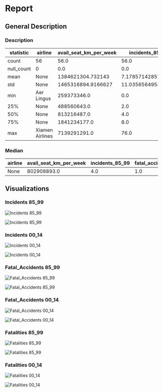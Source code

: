 # Report

## General Description

### Description

| statistic | airline | avail_seat_km_per_week | incidents_85_99 | fatal_accidents_85_99 | fatalities_85_99 | incidents_00_14 | fatal_accidents_00_14 | fatalities_00_14 |
| --- | --- | --- | --- | --- | --- | --- | --- | --- |
| count | 56 | 56.0 | 56.0 | 56.0 | 56.0 | 56.0 | 56.0 | 56.0 |
| null_count | 0 | 0.0 | 0.0 | 0.0 | 0.0 | 0.0 | 0.0 | 0.0 |
| mean | None | 1384621304.732143 | 7.178571428571429 | 2.1785714285714284 | 112.41071428571429 | 4.125 | 0.6607142857142857 | 55.517857142857146 |
| std | None | 1465316894.9166627 | 11.035656495456639 | 2.861068731385928 | 146.69111354205404 | 4.544977247667823 | 0.8586836800228956 | 111.3327512168207 |
| min | Aer Lingus | 259373346.0 | 0.0 | 0.0 | 0.0 | 0.0 | 0.0 | 0.0 |
| 25% | None | 488560643.0 | 2.0 | 0.0 | 0.0 | 1.0 | 0.0 | 0.0 |
| 50% | None | 813216487.0 | 4.0 | 1.0 | 50.0 | 3.0 | 0.0 | 0.0 |
| 75% | None | 1841234177.0 | 8.0 | 3.0 | 171.0 | 5.0 | 1.0 | 83.0 |
| max | Xiamen Airlines | 7139291291.0 | 76.0 | 14.0 | 535.0 | 24.0 | 3.0 | 537.0 |


### Median

| airline | avail_seat_km_per_week | incidents_85_99 | fatal_accidents_85_99 | fatalities_85_99 | incidents_00_14 | fatal_accidents_00_14 | fatalities_00_14 |
| --- | --- | --- | --- | --- | --- | --- | --- |
| None | 802908893.0 | 4.0 | 1.0 | 48.5 | 3.0 | 0.0 | 0.0 |


## Visualizations

### Incidents 85_99

![Incidents 85_99](visualizations/incidents_85_99.png)

![Incidents 85_99](visualizations/Frequency_incidents_85_99_hist.png)

### Incidents 00_14

![Incidents 00_14](visualizations/incidents_00_14.png)

![Incidents 00_14](visualizations/Frequency_incidents_00_14_hist.png)

### Fatal_Accidents 85_99

![Fatal_Accidents 85_99](visualizations/fatal_accidents_85_99.png)

![Fatal_Accidents 85_99](visualizations/Frequency_fatal_accidents_85_99_hist.png)

### Fatal_Accidents 00_14

![Fatal_Accidents 00_14](visualizations/fatal_accidents_00_14.png)

![Fatal_Accidents 00_14](visualizations/Frequency_fatal_accidents_00_14_hist.png)

### Fatalities 85_99

![Fatalities 85_99](visualizations/fatalities_85_99.png)

![Fatalities 85_99](visualizations/Frequency_fatalities_85_99_hist.png)

### Fatalities 00_14

![Fatalities 00_14](visualizations/fatalities_00_14.png)

![Fatalities 00_14](visualizations/Frequency_fatalities_00_14_hist.png)

